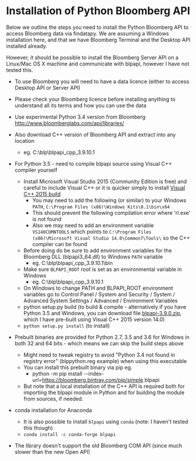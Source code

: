 # Installation of Python Bloomberg API

Below we outline the steps you need to install the Python Bloomberg API to access Bloomberg data via findatapy. We are
assuming a Windows installation here, and that we have Bloomberg Terminal and the Desktop API installed already.

However, it should be possible to install the Bloomberg Server API on a Linux/Mac OS X machine and communicate with blpapi,
however I have not tested this.

* To use Bloomberg you will need to have a data licence (either to access Desktop API or Server API)
* Please check your Bloomberg licence before installing anything to understand all its terms and how you can use the data
* Use experimental Python 3.4 version from Bloomberg http://www.bloomberglabs.com/api/libraries/
* Also download C++ version of Bloomberg API and extract into any location
    * eg. C:\blp\blpapi_cpp_3.9.10.1
* For Python 3.5 - need to compile blpapi source using Visual C++ compiler yourself
    * Install Microsoft Visual Studio 2015 (Community Edition is free) and careful to include Visual C++ or it is quicker simply
    to install [Visual C++ 2015 build](http://landinghub.visualstudio.com/visual-cpp-build-tools)
         * You may need to add the following (or similar) to your Windows `PATH`, `C:\Program Files (x86)\Windows Kits\8.1\bin\x64`
         * This should prevent the following compilation error where 'rl.exe' is not found
         * Also we may need to add an environment variable `VS140COMNTOOLS` which points to
         `C:\Program Files (x86)\Microsoft Visual Studio 14.0\Common7\Tools\` so the C++ compiler can be found
    * Before doing do be sure to add environment variables for the Bloomberg DLL (blpapi3_64.dll) to Windows `PATH` variable
        * eg. C:\blp\blpapi_cpp_3.9.10.1\bin
    * Make sure `BLPAPI_ROOT` root is set as an environmental variable in Windows
        * eg. C:\blp\blpapi_cpp_3.9.10.1
    * On Windows to change PATH and BLPAPI_ROOT environment variables go to Control Panel / System and Security /
    System / Advanced System Settings / Advanced / Environment Variables
    * python setup.py build (to build & compile - alternatively if you have Python 3.5 and Windows, you can download file
    [blpapi-3.9.0.zip](https://github.com/cuemacro/findatapy/blob/master/blpapi-3.9.0.zip), which I have
    pre-built using Visual C++ 2015 version 14.0)
    * `python setup.py install` (to install)
* Prebuilt binaries are provided for Python 2.7, 3.5 and 3.6 for Windows in both 32 and 64 bits - which means we can skip the build steps above
    * Might need to tweak registry to avoid "Python 3.4 not found in registry error" (blppython.reg example) when using this executable
    * You can install this prebuilt binary via pip eg.
        * python -m pip install --index-url=https://bloomberg.bintray.com/pip/simple blpapi
    * But note that a local installation of the C++ API is required both for importing the blpapi module in Python
    and for building the module from sources, if needed.
* conda installation for Anaconda
    * It is also possible to install `blpapi` using `conda` (note: I haven't tested this though)
    * `conda install -c conda-forge blpapi`

* The library doesn't support the old Bloomberg COM API (since much slower than the new Open API)
